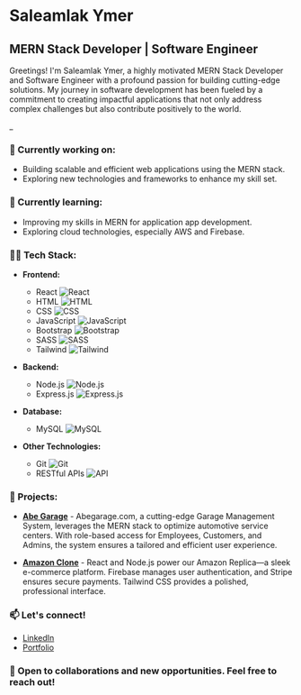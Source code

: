 # Saleamlak Ymer

## MERN Stack Developer | Software Engineer

Greetings! I'm Saleamlak Ymer, a highly motivated MERN Stack Developer and Software Engineer with a profound passion for building cutting-edge solutions. My journey in software development has been fueled by a commitment to creating impactful applications that not only address complex challenges but also contribute positively to the world.

_

### 🔭 Currently working on:
- Building scalable and efficient web applications using the MERN stack.
- Exploring new technologies and frameworks to enhance my skill set.

### 🌱 Currently learning:
- Improving my skills in MERN for application app development.
- Exploring cloud technologies, especially AWS and Firebase.

### 👨‍💻 Tech Stack:
- **Frontend:** 
  - React ![React](https://img.icons8.com/plasticine/24/000000/react.png)
  - HTML ![HTML](https://img.icons8.com/color/24/000000/html-5.png)
  - CSS ![CSS](https://img.icons8.com/color/24/000000/css3.png)
  - JavaScript ![JavaScript](https://img.icons8.com/color/24/000000/javascript.png)
  - Bootstrap ![Bootstrap](https://img.icons8.com/color/24/000000/bootstrap.png)
  - SASS ![SASS](https://img.icons8.com/color/24/000000/sass.png)
  - Tailwind ![Tailwind](https://img.icons8.com/color/24/000000/tailwind-css.png)
  
- **Backend:** 
  - Node.js ![Node.js](https://img.icons8.com/color/24/000000/nodejs.png)
  - Express.js ![Express.js](https://img.icons8.com/ios/24/000000/express.png)
  
- **Database:** 
  - MySQL ![MySQL](https://img.icons8.com/ios/24/000000/mysql-logo.png)
  
- **Other Technologies:** 
  - Git ![Git](https://img.icons8.com/color/24/000000/git.png)
  - RESTful APIs ![API](https://img.icons8.com/fluent/24/000000/api-settings.png)

### 🚀 Projects:
- **[Abe Garage](https://www.abegarageexpress.com)** - Abegarage.com, a cutting-edge Garage Management System, leverages the MERN stack to optimize automotive service centers. With role-based access for Employees, Customers, and Admins, the system ensures a tailored and efficient user experience.
  
- **[Amazon Clone](https://fifth-base-398400.web.app/)** - React and Node.js power our Amazon Replica—a sleek e-commerce platform. Firebase manages user authentication, and Stripe ensures secure payments. Tailwind CSS provides a polished, professional interface.

### 📫 Let's connect!
- [LinkedIn](https://www.linkedin.com/in/saleamlakendrias/)
- [Portfolio](https://saleamlakendrias.com/)

### 🤝 Open to collaborations and new opportunities. Feel free to reach out!
